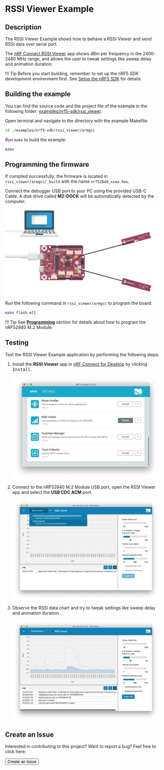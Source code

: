 # RSSI Viewer Example

## Description

The RSSI Viewer Example shows how to behave a RSSI Viewer and send RSSI data over serial port.

The [nRF Connect RSSI Viewer](https://github.com/NordicSemiconductor/pc-nrfconnect-rssi) app shows dBm per frequency in the 2400-2480 MHz range, and allows the user to tweak settings like sweep delay and animation duration.


!!! Tip
	Before you start building, remember to set up the nRF5 SDK development environment first. See [Setup the nRF5 SDK](../setup.md) for details.

## Building the example

You can find the source code and the project file of the example in the following folder: [examples/nrf5-sdk/rssi_viewer](https://github.com/makerdiary/nrf52840-m2-devkit/tree/master/examples/nrf5-sdk/rssi_viewer).

Open terminal and navigate to the directory with the example Makefile:

``` sh
cd ./examples/nrf5-sdk/rssi_viewer/armgcc
```

Run `make` to build the example:

``` sh
make
```

## Programming the firmware

If compiled successfully, the firmware is located in `rssi_viewer/armgcc/_build` with the name `nrf52840_xxaa.hex`.

Connect the debugger USB port to your PC using the provided USB-C Cable. A disk drive called **M2-DOCK** will be automatically detected by the computer.

![](../../assets/images/programming-firmware.webp)

Run the following command in `rssi_viewer/armgcc` to program the board:

``` sh
make flash_all
```

!!! Tip
	See **[Programming](../../programming.md)** section for details about how to program the nRF52840 M.2 Module.

## Testing

Test the RSSI Viewer Example application by performing the following steps:

1. Install the **RSSI Viewer** app in [nRF Connect for Desktop](https://www.nordicsemi.com/Software-and-Tools/Development-Tools/nRF-Connect-for-desktop) by clicking <kbd>Install</kbd>.

	![](assets/images/install-rssi-viewer-app.webp)

2. Connect to the nRF52840 M.2 Module USB port, open the RSSI Viewer app and select the **USB CDC ACM** port.

	![](assets/images/rssi-viewer-connecting.webp)

3. Observe the RSSI data chart and try to tweak settings like sweep delay and animation duration.

	![](assets/images/running-rssi-viewer.webp)

## Create an Issue

Interested in contributing to this project? Want to report a bug? Feel free to click here:

<a href="https://github.com/makerdiary/nrf52840-m2-devkit/issues/new?title=nRF5%20SDK-RSSI%20Viewer:%20%3Ctitle%3E"><button data-md-color-primary="red-bud"><i class="fa fa-github"></i> Create an Issue</button></a>
